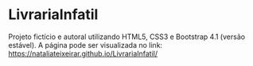 # LivrariaInfatil

Projeto fictício e autoral utilizando HTML5, CSS3 e Bootstrap 4.1 (versão estável). A página pode ser visualizada no link: https://nataliateixeirar.github.io/LivrariaInfatil/
